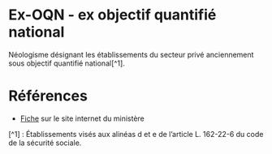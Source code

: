 # Ex-OQN - ex objectif quantifié national
<!-- SPDX-License-Identifier: MPL-2.0 -->

Néologisme désignant les établissements du secteur privé anciennement sous objectif quantifié national[^1].

# Références

- [Fiche](https://solidarites-sante.gouv.fr/professionnels/gerer-un-etablissement-de-sante-medico-social/financement/financement-des-etablissements-de-sante-10795/financement-des-etablissements-de-sante-glossaire/article/ex-oqn-ex-objectif-quantifie-national) sur le site internet du ministère

[^1] : Établissements visés aux alinéas d et e de l’article L. 162-22-6 du code de la sécurité sociale.